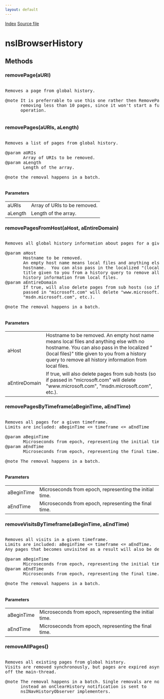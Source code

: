 ```yaml
---
layout: default
---
```

<div id='links'><a href="../index.html">Index</a>
<a href="http://dxr.mozilla.org/mozilla-central/source/toolkit/components/places/nsIBrowserHistory.idl">Source file</a>
</div>

# nsIBrowserHistory #

## Methods ##

### removePage(aURI) ###
<pre>  
Removes a page from global history.  
  
@note It is preferrable to use this one rather then RemovePages when  
      removing less than 10 pages, since it won't start a full batch  
      operation.  
  
</pre>
### removePages(aURIs, aLength) ###
<pre>  
Removes a list of pages from global history.  
  
@param aURIs  
       Array of URIs to be removed.  
@param aLength  
       Length of the array.  
  
@note the removal happens in a batch.  
  
</pre>
#### Parameters ####

<table>

<tr>
<td>aURIs</td>
<td>       Array of URIs to be removed.  
</td>
</tr>

<tr>
<td>aLength</td>
<td>       Length of the array.  
</td>
</tr>

</table>

### removePagesFromHost(aHost, aEntireDomain) ###
<pre>  
Removes all global history information about pages for a given host.  
  
@param aHost  
       Hostname to be removed.  
       An empty host name means local files and anything else with no  
       hostname.  You can also pass in the localized "(local files)"  
       title given to you from a history query to remove all  
       history information from local files.  
@param aEntireDomain  
       If true, will also delete pages from sub hosts (so if  
       passed in "microsoft.com" will delete "www.microsoft.com",  
       "msdn.microsoft.com", etc.).  
  
@note The removal happens in a batch.  
  
</pre>
#### Parameters ####

<table>

<tr>
<td>aHost</td>
<td>       Hostname to be removed.  
       An empty host name means local files and anything else with no  
       hostname.  You can also pass in the localized "(local files)"  
       title given to you from a history query to remove all  
       history information from local files.  
</td>
</tr>

<tr>
<td>aEntireDomain</td>
<td>       If true, will also delete pages from sub hosts (so if  
       passed in "microsoft.com" will delete "www.microsoft.com",  
       "msdn.microsoft.com", etc.).  
</td>
</tr>

</table>

### removePagesByTimeframe(aBeginTime, aEndTime) ###
<pre>  
Removes all pages for a given timeframe.  
Limits are included: aBeginTime <= timeframe <= aEndTime  
  
@param aBeginTime  
       Microseconds from epoch, representing the initial time.  
@param aEndTime  
       Microseconds from epoch, representing the final time.  
  
@note The removal happens in a batch.  
  
</pre>
#### Parameters ####

<table>

<tr>
<td>aBeginTime</td>
<td>       Microseconds from epoch, representing the initial time.  
</td>
</tr>

<tr>
<td>aEndTime</td>
<td>       Microseconds from epoch, representing the final time.  
</td>
</tr>

</table>

### removeVisitsByTimeframe(aBeginTime, aEndTime) ###
<pre>  
Removes all visits in a given timeframe.  
Limits are included: aBeginTime <= timeframe <= aEndTime.  
Any pages that becomes unvisited as a result will also be deleted.  
  
@param aBeginTime  
       Microseconds from epoch, representing the initial time.  
@param aEndTime  
       Microseconds from epoch, representing the final time.  
  
@note The removal happens in a batch.  
  
</pre>
#### Parameters ####

<table>

<tr>
<td>aBeginTime</td>
<td>       Microseconds from epoch, representing the initial time.  
</td>
</tr>

<tr>
<td>aEndTime</td>
<td>       Microseconds from epoch, representing the final time.  
</td>
</tr>

</table>

### removeAllPages() ###
<pre>  
Removes all existing pages from global history.  
Visits are removed synchronously, but pages are expired asynchronously  
off the main-thread.  
  
@note The removal happens in a batch. Single removals are not notified,  
      instead an onClearHistory notification is sent to  
      nsINavHistoryObserver implementers.  
  
</pre>